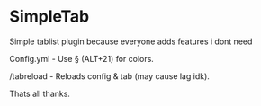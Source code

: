 # SimpleTab
Simple tablist plugin because everyone adds features i dont need

Config.yml - Use § (ALT+21) for colors.

/tabreload - Reloads config & tab (may cause lag idk).

Thats all thanks.
